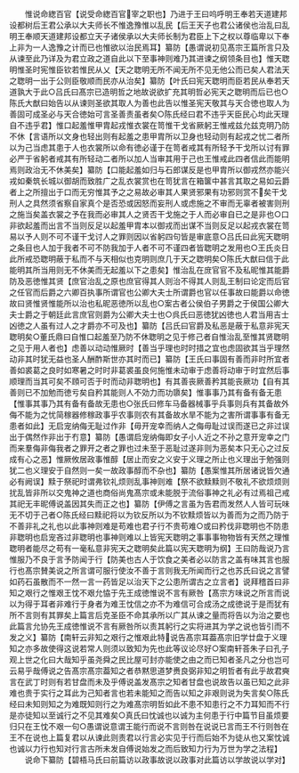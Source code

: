 <!-- { "loadSidebar": true } -->
　　惟说命緫百官【说受命緫百官宰之职也】乃进于王曰呜呼明王奉若天道建邦设都树后王君公承以大夫师长不惟逸豫惟以乱民【后王天子也君公诸侯也治乱曰乱明王奉顺天道建邦设都立天子诸侯承以大夫师长制为君臣上下之权以尊临卑以下奉上非为一人逸豫之计而已也惟欲以治民焉耳】纂防【愚谓说初见髙宗王篇所言只及从谏至此乃详及为君立政之道自此以下至事神则难乃其进谏之纲领条目也】惟天聦明惟圣时宪惟臣钦若惟民从乂【天之聦明无所不闻无所不见无他公而已矣人君法天之聦明一出于公则臣敬顺而民亦从治矣】纂防【叶氏曰宪天聦明而臣若民从奉若天道孰大于此○吕氏曰髙宗已造明哲之地故说欲扩充其明哲必宪天之聦明而后已也○陈氏大猷曰始告以从谏则圣欲其取人为善也此告以惟圣宪天敬其与天合徳也取人为善固可成圣必与天合徳始可言圣善责虽者矣○陈氏经曰君不违乎天臣民心均此天理自不违乎君】惟口起羞惟甲胄起戎惟衣裳在笥惟干戈省厥躬王惟戒兹允兹克明乃防不休【言语所以文身也轻出则有起羞之患甲胄所以卫身也轻动则有起戎之忧二者所以为己当虑其患于人也衣裳所以命有徳必谨于在笥者戒其有所轻予干戈所以讨有罪必严于省躬者戒其有所轻动二者所以加人当审其用于己也王惟戒此四者信此而能明焉则政治无不休美矣】纂防【口能起羞如归与石郎谋反是也甲胄所以御戎然亦能兴戎如秦筑长城以御胡而致胜广之乱衣裳赏也在笥犹言在箱箧中甚言其取之易如云爵者上之所擅出于口而无穷惟其予之之易故必审其人果贤邪果有功邪则赏不矣干戈刑人之具然须省察自家真个是否恐或因怒而妄刑人或虑施之不审而无辜者被害则刑之施当矣盖衣裳之予在我而必审其人之贤否干戈施之于人而必审自已之是非也○口非欲起羞而出言不当则反足以起羞甲胄本以御戎而出谋不当则反足以起戎衣裳在笥易以予人则不可不谨干戈讨人之罪则因以省躬四句皆是审底意○吕氏曰此宪天聦明之条目也人加于我者不可不防我加于人者不可不谨四者皆聦明之发用也○王氏炎日此所戒恐聦明蔽于私而不与天相似也克明则庶几于天之聦明矣○陈氏大猷曰信于此能明其所当用则无不休美而无起羞以下之患矣】惟治乱在庻官官不及私昵惟其能爵防及恶徳惟其贤【庶官治乱之原也庶官得其人则治不得其人则乱王制曰论定而后官之任官而后爵之六卿百执事所谓官也公卿大夫士所谓爵也官以任事故曰能爵以命徳故曰贤惟贤惟能所以治也私昵恶徳所以乱也○案古者公侯伯子男爵之于侯国公卿大夫士爵之于朝廷此言庶官则爵为公卿大夫士也○呉氏曰恶徳犹凶徳也人君当用吉士凶徳之人虽有过人之才爵亦不可及也】纂防【吕氏曰官爵及私恶是蔽于私意非宪天聦明矣○董氏鼎曰自惟口起羞至乃防不休聦明之见于修己者自惟治乱至惟其贤聦明之见于用人者也】虑善以动动惟厥时【善当乎理也时时措之宜也虑固欲其当乎理然动非其时犹无益也圣人酬酢斯世亦其时而已】纂防【王氏曰事固有善而非时所宜者善如裘葛之良时如寒暑之时时非葛裘虽良何施惟未动审于虑善将动审于时宜然后事顺理而当其可矣不頋可否于时而动非聦明也】有其善丧厥善矜其能丧厥功【自有其善则已不加勉而徳亏矣自矜其能则人不効力而功隳矣】惟事事乃其有备有备无患【惟事其事乃其有备有备故无患也○张氏曰修车马备器械事乎兵事则兵有其备故外侮不能为之忧简稼器修稼政事乎农事则农有其备故水旱不能为之害所谓事事有备无患者如此】无启宠纳侮无耻过作非【毋开宠幸而纳人之侮毋耻过误而遂已之非过误出于偶然作非出于冇意】纂防【愚谓启宠纳侮即女子小人近之不孙之意开宠幸之门而来羣侮非侮我者之罪开之者之罪也过未至于恶耻过遂非则为恶矣本只无心之过反成有心之恶】惟厥攸居政事惟醇【居止而安之义安于义理之所止也义理出于勉强则犹二也义理安于自然则一矣一故政事醇而不杂也】纂防【愚案惟其所居诸说皆欠通必有阙误】黩于祭祀时谓弗钦礼烦则乱事神则难【祭不欲黩黩则不敬礼不欲烦烦则扰乱皆非所以交鬼神之道也商俗尚鬼髙宗或未能脱于流俗事神之礼必有过焉祖己戒其祀无丰昵傅说盖因其失而正之也】纂防【伊傅之言虽为告君而发然人人皆可玩味无不切于己者○陈氏经曰黩祀将以为钦反所以为不钦黩烦皆以为善而为之而乃防于不善非礼之礼也以此事神则难是苟难也君子行不贵苟难○或曰矜伐非聦明也不防患非聦明也启宠吝过非聦明也事神则难以上皆宪天聦明之事事事物物皆有天然之理惟聦明者能尽之苟有一毫私意非宪天之聦明矣此篇以宪天聦明为纲】王曰防哉说乃言惟服乃不良于言予防闻于行【防美也古人于饮食之美者必以防言之盖有味其言也服行也髙宗賛美说之所言谓可服行使汝不善于言则我无所闻而行之也苏氏曰说之言譬如药石虽散而不一然一言一药皆足以治天下之公患所谓古之立言者】说拜稽首曰非知之艰行之惟艰王忱不艰允恊于先王成徳惟说不言有厥咎【髙宗方味说之所言而说以为得于耳者非难行于身者为难王忱信之亦不为难信可合成汤之成徳说于是而犹有所不言则有其罪矣上篇言后克圣臣不命其承所以广其从谏之量而将告以为治之要也此篇言允协先王成徳惟说不言有厥咎所以责其躬行之实将进其为学之说也皆引而不发之义】纂防【南轩云非知之艰行之惟艰此特说告髙宗耳葢髙宗旧学廿盘于义理知之亦多故使得这说若常人则须以致知为先也此等议论尽好○案南轩荅朱子曰孔子观上世之化曰大哉知乎虽尧舜之民比屋可封亦能使之由之而已知者圣凡之分也岂可云易乎哉傅说之告髙宗髙宗葢知之者恭黙思道梦赉良弼非知之明哲者有此乎故君奭言在武丁时则有若甘盘而未及乎傅说盖发髙宗之知者甘盘也说故告以虽已知之此非难也贵于实行之耳此为己知者言也若未能知之而告以知之非艰则说为失言矣○陈氏经曰未知则知之为难既知则行之为难髙宗明哲如此不患不知患行之不力耳知而不行是亦徒知以至诚行之不见其难矣○真氏曰忱诚也以诚为主何患于行中篇节目虽烦要归只在王忱不艰一句○愚谓说意谓王能行而说不言则咎在说说已言而王不行则咎在王不在说也上篇复君以从谏此则责君以行言必实见于行而后始不为徒从也又案忱诚也诚以力行也知对行言古所未发自傅说始发之而后致知力行为万世为学之法程】
　　说命下纂防【碧梧马氏曰前篇访以政事故说以政事对此篇访以学故说以学对】
